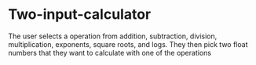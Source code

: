 # Two-input-calculator
The user selects a operation from addition, subtraction, division, multiplication, exponents, square roots, and logs. They then pick two float numbers that they want to calculate with one of the operations
